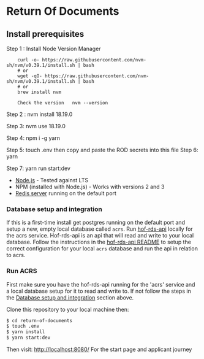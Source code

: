 # Return Of Documents

## Install prerequisites

Step 1 : Install Node Version Manager

        curl -o- https://raw.githubusercontent.com/nvm-sh/nvm/v0.39.1/install.sh | bash
        # or
        wget -qO- https://raw.githubusercontent.com/nvm-sh/nvm/v0.39.1/install.sh | bash
        # or
        brew install nvm

        Check the version   nvm --version

Step 2 : nvm install 18.19.0

Step 3: nvm use 18.19.0

Step 4: npm i -g yarn

Step 5: touch .env
        then copy and paste the ROD secrets into this file
Step 6: yarn

Step 7: yarn run start:dev

- [Node.js](https://nodejs.org/en/) - Tested against LTS
- NPM (installed with Node.js) - Works with versions 2 and 3
- [Redis server](http://redis.io/download) running on the default port


### Database setup and integration

If this is a first-time install get postgres running on the default port and setup a new, empty local database called `acrs`.
Run [hof-rds-api](https://github.com/UKHomeOffice/hof-rds-api) locally for the acrs service. Hof-rds-api is an api that will read and write to your local database.
Follow the instructions in the [hof-rds-api README](https://github.com/UKHomeOffice/hof-rds-api/blob/master/README.md) to setup the correct configuration for your local `acrs` database and run the api in relation to acrs.

### Run ACRS

First make sure you have the hof-rds-api running for the 'acrs' service and a local database setup for it to read and write to. If not follow the steps in the [Database setup and integration](#database-setup-and-integration) section above.

Clone this repository to your local machine then:

```bash
$ cd return-of-documents
$ touch .env
$ yarn install
$ yarn start:dev
```

Then visit: [http://localhost:8080/](http://localhost:8080/) For the start page and applicant journey


